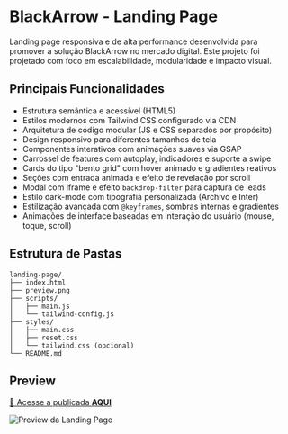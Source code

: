 # BlackArrow - Landing Page

Landing page responsiva e de alta performance desenvolvida para promover a solução BlackArrow no mercado digital. Este projeto foi projetado com foco em escalabilidade, modularidade e impacto visual.

## Principais Funcionalidades

- Estrutura semântica e acessível (HTML5)
- Estilos modernos com Tailwind CSS configurado via CDN
- Arquitetura de código modular (JS e CSS separados por propósito)
- Design responsivo para diferentes tamanhos de tela
- Componentes interativos com animações suaves via GSAP
- Carrossel de features com autoplay, indicadores e suporte a swipe
- Cards do tipo "bento grid" com hover animado e gradientes reativos
- Seções com entrada animada e efeito de revelação por scroll
- Modal com iframe e efeito `backdrop-filter` para captura de leads
- Estilo dark-mode com tipografia personalizada (Archivo e Inter)
- Estilização avançada com `@keyframes`, sombras internas e gradientes
- Animações de interface baseadas em interação do usuário (mouse, toque, scroll)

## Estrutura de Pastas

```
landing-page/
├── index.html
├── preview.png
├── scripts/
│   ├── main.js
│   └── tailwind-config.js
├── styles/
│   ├── main.css
│   ├── reset.css
│   └── tailwind.css (opcional)
└── README.md
```


## Preview

[🔗 Acesse a publicada **AQUI**](https://use.nelogica.com.br/blackarrow)

![Preview da Landing Page](preview.png)